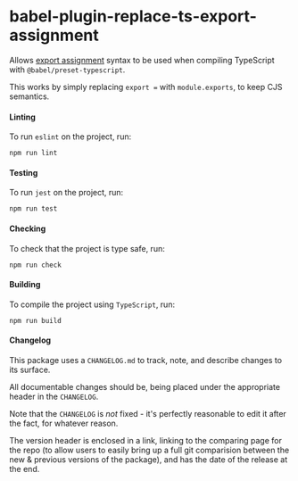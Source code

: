 # babel-plugin-replace-ts-export-assignment

Allows [export assignment](https://www.typescriptlang.org/docs/handbook/modules.html#export--and-import--require) syntax to be used 
when compiling TypeScript with `@babel/preset-typescript`.

This works by simply replacing `export =` with `module.exports`, to keep CJS semantics.

#### Linting

To run `eslint` on the project, run:

```
npm run lint
```

#### Testing

To run `jest` on the project, run:

```
npm run test
```

#### Checking

To check that the project is type safe, run:

```
npm run check
```

#### Building

To compile the project using `TypeScript`, run:

```
npm run build
```

#### Changelog

This package uses a `CHANGELOG.md` to track, note, and describe changes to its surface.

All documentable changes should be, being placed under the appropriate header in the `CHANGELOG`.

Note that the `CHANGELOG` is *not* fixed - it's perfectly reasonable to edit it after the fact, for whatever reason.

The version header is enclosed in a link, linking to the comparing page for the repo
(to allow users to easily bring up a full git comparision between the new & previous versions of the package),
 and has the date of the release at the end.
